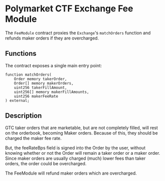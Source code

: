 # Polymarket CTF Exchange Fee Module

The `FeeModule` contract proxies the `Exchange`'s `matchOrders` function and refunds maker orders if they are overcharged.

## Functions

The contract exposes a single main entry point:

```[solidity]
function matchOrders(
    Order memory takerOrder,
    Order[] memory makerOrders,
    uint256 takerFillAmount,
    uint256[] memory makerFillAmounts,
    uint256 makerFeeRate
) external;
```

## Description

GTC taker orders that are marketable, but are not completely filled, will rest on the orderbook, becoming Maker orders. Because of this, they should be charged the maker fee rate.

But, the feeRateBps field is signed into the Order by the user, without knowing whether or not the Order will remain a taker order or a maker order. Since maker orders are usually charged (much) lower fees than taker orders, the order could be overcharged.

The FeeModule will refund maker orders which are overcharged.


